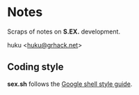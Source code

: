# Notes

Scraps of notes on **S.EX.** development.

huku &lt;[huku@grhack.net](mailto:huku@grhack.net)&gt;


## Coding style

**sex.sh** follows the
[Google shell style guide](http://google-styleguide.googlecode.com/svn/trunk/shell.xml).

